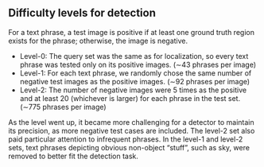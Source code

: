 ## Difficulty levels for detection

For a text phrase, a test image is positive if at least one ground truth region exists for the phrase; otherwise, the image is negative.
- Level-0: The query set was the same as for localization, so every text phrase was tested only on its positive images. (∼43 phrases per image)
- Level-1: For each text phrase, we randomly chose the same number of negative test images as the positive images. (∼92 phrases per image)
- Level-2: The number of negative images were 5 times as the positive and at least 20 (whichever is larger) for each phrase in the test set. (∼775 phrases per image)

As the level went up, it became more challenging for a detector to maintain its precision, as more negative test cases are included. The level-2 set also paid particular attention to infrequent phrases. In the level-1 and level-2 sets, text phrases depicting obvious non-object “stuff”, such as sky, were removed to better fit the detection task.

